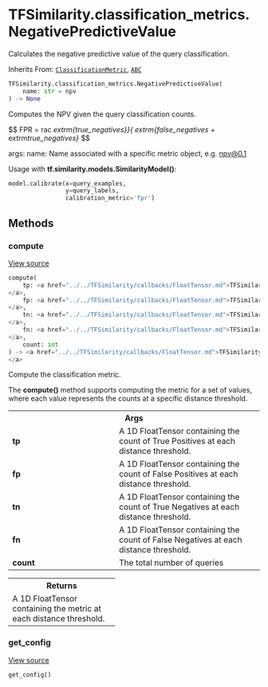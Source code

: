 # TFSimilarity.classification_metrics.NegativePredictiveValue





Calculates the negative predictive value of the query classification.

Inherits From: [`ClassificationMetric`](../../TFSimilarity/callbacks/ClassificationMetric.md), [`ABC`](../../TFSimilarity/distances/ABC.md)

```python
TFSimilarity.classification_metrics.NegativePredictiveValue(
    name: str = npv
) -> None
```



<!-- Placeholder for "Used in" -->

Computes the NPV given the query classification counts.

$$
FPR = 
rac<i> extrm{true_negatives}}{ extrm{false_negatives</i> +
    extrm<i>true_negatives}</i>
$$

args:
    name: Name associated with a specific metric object, e.g.
    npv@0.1

Usage with <b>tf.similarity.models.SimilarityModel()</b>:

```python
model.calibrate(x=query_examples,
                y=query_labels,
                calibration_metric='fpr')
```

## Methods

<h3 id="compute">compute</h3>

<a target="_blank" href="https://github.com/tensorflow/similarity/blob/master/tensorflow_similarity/classification_metrics/negative_predictive_value.py#L47-L78">View source</a>

```python
compute(
    tp: <a href="../../TFSimilarity/callbacks/FloatTensor.md">TFSimilarity.callbacks.FloatTensor```
</a>,
    fp: <a href="../../TFSimilarity/callbacks/FloatTensor.md">TFSimilarity.callbacks.FloatTensor```
</a>,
    tn: <a href="../../TFSimilarity/callbacks/FloatTensor.md">TFSimilarity.callbacks.FloatTensor```
</a>,
    fn: <a href="../../TFSimilarity/callbacks/FloatTensor.md">TFSimilarity.callbacks.FloatTensor```
</a>,
    count: int
) -> <a href="../../TFSimilarity/callbacks/FloatTensor.md">TFSimilarity.callbacks.FloatTensor```
</a>
```


Compute the classification metric.

The <b>compute()</b> method supports computing the metric for a set of
values, where each value represents the counts at a specific distance
threshold.

<!-- Tabular view -->
 <table class="responsive fixed orange">
<colgroup><col width="214px"><col></colgroup>
<tr><th colspan="2">Args</th></tr>

<tr>
<td>
<b>tp</b>
</td>
<td>
A 1D FloatTensor containing the count of True Positives at each
distance threshold.
</td>
</tr><tr>
<td>
<b>fp</b>
</td>
<td>
A 1D FloatTensor containing the count of False Positives at
each distance threshold.
</td>
</tr><tr>
<td>
<b>tn</b>
</td>
<td>
A 1D FloatTensor containing the count of True Negatives at each
distance threshold.
</td>
</tr><tr>
<td>
<b>fn</b>
</td>
<td>
A 1D FloatTensor containing the count of False Negatives at
each distance threshold.
</td>
</tr><tr>
<td>
<b>count</b>
</td>
<td>
The total number of queries
</td>
</tr>
</table>



<!-- Tabular view -->
 <table class="responsive fixed orange">
<colgroup><col width="214px"><col></colgroup>
<tr><th colspan="2">Returns</th></tr>
<tr class="alt">
<td colspan="2">
A 1D FloatTensor containing the metric at each distance threshold.
</td>
</tr>

</table>



<h3 id="get_config">get_config</h3>

<a target="_blank" href="https://github.com/tensorflow/similarity/blob/master/tensorflow_similarity/classification_metrics/classification_metric.py#L58-L63">View source</a>

```python
get_config()
```







